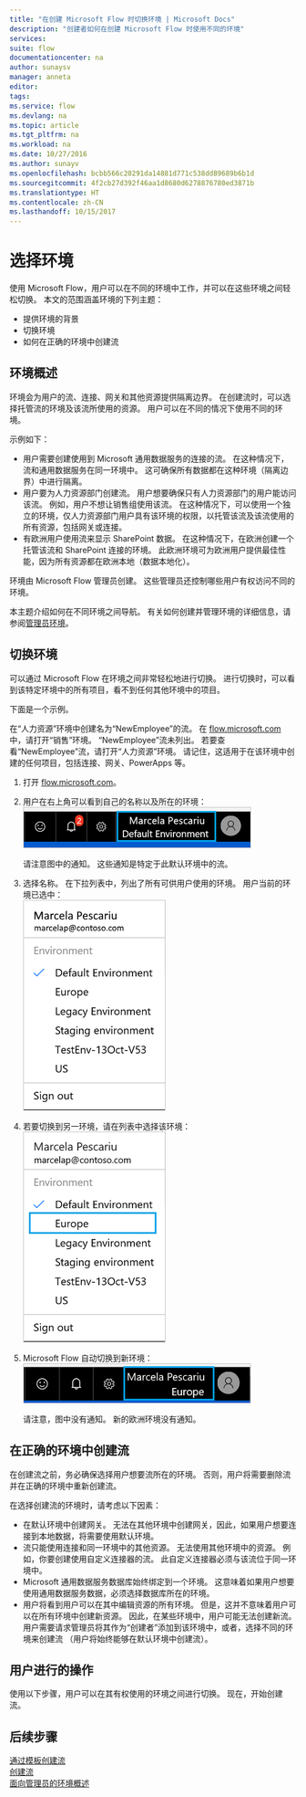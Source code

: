 ```yaml
---
title: "在创建 Microsoft Flow 时切换环境 | Microsoft Docs"
description: "创建者如何在创建 Microsoft Flow 时使用不同的环境"
services: 
suite: flow
documentationcenter: na
author: sunaysv
manager: anneta
editor: 
tags: 
ms.service: flow
ms.devlang: na
ms.topic: article
ms.tgt_pltfrm: na
ms.workload: na
ms.date: 10/27/2016
ms.author: sunayv
ms.openlocfilehash: bcbb566c20291da14881d771c538dd89689b6b1d
ms.sourcegitcommit: 4f2cb27d392f46aa1d8680d6278876780ed3871b
ms.translationtype: HT
ms.contentlocale: zh-CN
ms.lasthandoff: 10/15/2017
---
```

# <a name="choosing-an-environment"></a>选择环境
使用 Microsoft Flow，用户可以在不同的环境中工作，并可以在这些环境之间轻松切换。 本文的范围涵盖环境的下列主题：

* 提供环境的背景
* 切换环境
* 如何在正确的环境中创建流

## <a name="environments-overview"></a>环境概述
环境会为用户的流、连接、网关和其他资源提供隔离边界。 在创建流时，可以选择托管流的环境及该流所使用的资源。 用户可以在不同的情况下使用不同的环境。

示例如下：

* 用户需要创建使用到 Microsoft 通用数据服务的连接的流。 在这种情况下，流和通用数据服务在同一环境中。 这可确保所有数据都在这种环境（隔离边界）中进行隔离。
* 用户要为人力资源部门创建流。 用户想要确保只有人力资源部门的用户能访问该流。 例如，用户不想让销售组使用该流。 在这种情况下，可以使用一个独立的环境，仅人力资源部门用户具有该环境的权限，以托管该流及该流使用的所有资源，包括网关或连接。
* 有欧洲用户使用流来显示 SharePoint 数据。 在这种情况下，在欧洲创建一个托管该流和 SharePoint 连接的环境。 此欧洲环境可为欧洲用户提供最佳性能，因为所有资源都在欧洲本地（数据本地化）。

环境由 Microsoft Flow 管理员创建。 这些管理员还控制哪些用户有权访问不同的环境。

本主题介绍如何在不同环境之间导航。 有关如何创建并管理环境的详细信息，请参阅[管理员环境](environments-overview-admin.md)。

## <a name="switching-environments"></a>切换环境
可以通过 Microsoft Flow 在环境之间非常轻松地进行切换。 进行切换时，可以看到该特定环境中的所有项目，看不到任何其他环境中的项目。

下面是一个示例。

在“人力资源”环境中创建名为“NewEmployee”的流。 在 [flow.microsoft.com](http://flow.microsoft.com) 中，请打开“销售”环境。 “NewEmployee”流未列出。 若要查看“NewEmployee”流，请打开“人力资源”环境。 请记住，这适用于在该环境中创建的任何项目，包括连接、网关、PowerApps 等。

1. 打开 [flow.microsoft.com](http://flow.microsoft.com)。
2. 用户在右上角可以看到自己的名称以及所在的环境：  
   ![](./media/environments-overview-maker/default-environment.png)
   
    请注意图中的通知。 这些通知是特定于此默认环境中的流。
3. 选择名称。 在下拉列表中，列出了所有可供用户使用的环境。 用户当前的环境已选中：  
   ![](./media/environments-overview-maker/all-environments.png)
4. 若要切换到另一环境，请在列表中选择该环境：  
   ![](./media/environments-overview-maker/select-europe.png)
5. Microsoft Flow 自动切换到新环境：  
   ![](./media/environments-overview-maker/europe-environment.png)
   
    请注意，图中没有通知。 新的欧洲环境没有通知。

## <a name="create-flows-in-the-right-environment"></a>在正确的环境中创建流
在创建流之前，务必确保选择用户想要流所在的环境。 否则，用户将需要删除流并在正确的环境中重新创建流。

在选择创建流的环境时，请考虑以下因素：

* 在默认环境中创建网关。 无法在其他环境中创建网关，因此，如果用户想要连接到本地数据，将需要使用默认环境。
* 流只能使用连接和同一环境中的其他资源。 无法使用其他环境中的资源。 例如，你要创建使用自定义连接器的流。 此自定义连接器必须与该流位于同一环境中。
* Microsoft 通用数据服务数据库始终绑定到一个环境。 这意味着如果用户想要使用通用数据服务数据，必须选择数据库所在的环境。
* 用户将看到用户可以在其中编辑资源的所有环境。 但是，这并不意味着用户可以在所有环境中创建新资源。 因此，在某些环境中，用户可能无法创建新流。 用户需要请求管理员将其作为“创建者”添加到该环境中，或者，选择不同的环境来创建流 （用户将始终能够在默认环境中创建流）。  

## <a name="what-you-did"></a>用户进行的操作
使用以下步骤，用户可以在其有权使用的环境之间进行切换。 现在，开始创建流。

## <a name="next-steps"></a>后续步骤
[通过模板创建流](get-started-logic-template.md)  
[创建流](get-started-logic-flow.md)  
[面向管理员的环境概述](environments-overview-admin.md)


